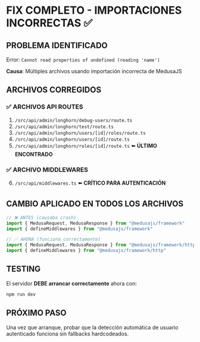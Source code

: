 # FIX COMPLETO - IMPORTACIONES INCORRECTAS ✅

## PROBLEMA IDENTIFICADO
Error: `Cannot read properties of undefined (reading 'name')`

**Causa**: Múltiples archivos usando importación incorrecta de MedusaJS

## ARCHIVOS CORREGIDOS

### ✅ ARCHIVOS API ROUTES
1. `/src/api/admin/longhorn/debug-users/route.ts`
2. `/src/api/admin/longhorn/test/route.ts` 
3. `/src/api/admin/longhorn/users/[id]/roles/route.ts`
4. `/src/api/admin/longhorn/users/[id]/route.ts`
5. `/src/api/admin/longhorn/roles/[id]/route.ts` ⬅️ **ÚLTIMO ENCONTRADO**

### ✅ ARCHIVO MIDDLEWARES
6. `/src/api/middlewares.ts` ⬅️ **CRÍTICO PARA AUTENTICACIÓN**

## CAMBIO APLICADO EN TODOS LOS ARCHIVOS

```typescript
// ❌ ANTES (causaba crash)
import { MedusaRequest, MedusaResponse } from "@medusajs/framework"
import { defineMiddlewares } from "@medusajs/framework"

// ✅ AHORA (funciona correctamente)
import { MedusaRequest, MedusaResponse } from "@medusajs/framework/http"
import { defineMiddlewares } from "@medusajs/framework/http"
```

## TESTING
El servidor **DEBE arrancar correctamente** ahora con:
```bash
npm run dev
```

## PRÓXIMO PASO
Una vez que arranque, probar que la detección automática de usuario autenticado funciona sin fallbacks hardcodeados.
